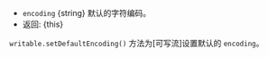 <!-- YAML
added: v0.11.15
changes:
  - version: v6.1.0
    pr-url: https://github.com/nodejs/node/pull/5040
    description: This method now returns a reference to `writable`.
-->

* `encoding` {string} 默认的字符编码。
* 返回: {this}

`writable.setDefaultEncoding()` 方法为[可写流]设置默认的 `encoding`。

